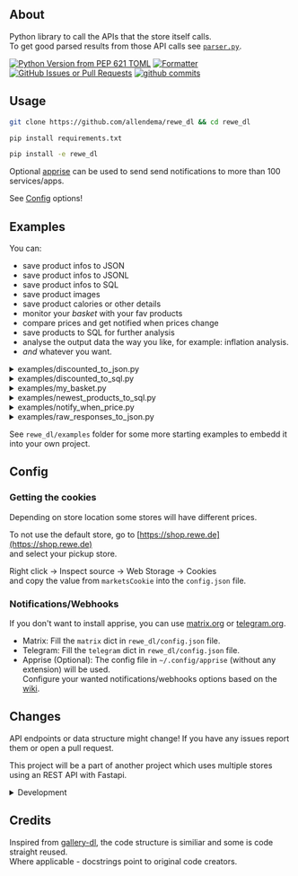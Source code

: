 ## About
Python library to call the APIs that the store itself calls.  
To get good parsed results from those API calls see [`parser.py`](https://github.com/allendema/rewe_dl/blob/main/rewe_dl/parser.py).  

[![Python Version from PEP 621 TOML](https://shields.sp-codes.de/python/required-version-toml?tomlFilePath=https%3A%2F%2Fraw.githubusercontent.com%2Fallendema%2Frewe_dl%2Fmain%2Fpyproject.toml)](https://github.com/allendema/rewe_dl/main/pyproject.toml)
[![Formatter](https://shields.sp-codes.de/badge/formatter-ruff-blue)](https://github.com/astral-sh/ruff)
[![GitHub Issues or Pull Requests](https://shields.sp-codes.de/github/issues/allendema/rewe_dl)](https://github.com/allendema/rewe_dl/issues)
[![github commits](https://shields.sp-codes.de/github/last-commit/allendema/rewe_dl)](https://github.com/allendema/rewe_dl/commits/main)

## Usage
```bash
git clone https://github.com/allendema/rewe_dl && cd rewe_dl
```  
```bash
pip install requirements.txt
```  
```bash
pip install -e rewe_dl
```

Optional [apprise](https://github.com/caronc/apprise/wiki/) can be used to send send notifications to more than 100 services/apps.

See [Config](https://github.com/allendema/rewe_dl/main/README.md#config) options!


## Examples
You can:
  - save product infos to JSON
  - save product infos to JSONL
  - save product infos to SQL
  - save product images
  - save product calories or other details
  - monitor your _basket_ with your fav products
  - compare prices and get notified when prices change
  - save products to SQL for further analysis
  - analyse the output data the way you like, for example: inflation analysis.
  - _and_ whatever you want.



<details>
    <summary>examples/discounted_to_json.py</summary>
    https://github.com/allendema/rewe_dl/blob/7948de8ebc401af4791cdd66fd928daac58d749e/rewe_dl/examples/discounted_to_json.py#L26-L37
</details>

<details>
    <summary>examples/discounted_to_sql.py</summary>
    https://github.com/allendema/rewe_dl/blob/7948de8ebc401af4791cdd66fd928daac58d749e/rewe_dl/examples/discounted_to_sql.py#L23-L35
</details>

<details>
    <summary>examples/my_basket.py</summary>
    https://github.com/allendema/rewe_dl/blob/7948de8ebc401af4791cdd66fd928daac58d749e/rewe_dl/examples/my_basket.py#L23-L37
</details>

<details>
    <summary>examples/newest_products_to_sql.py</summary>
    https://github.com/allendema/rewe_dl/blob/7948de8ebc401af4791cdd66fd928daac58d749e/rewe_dl/examples/newest_products_to_sql.py#L19-L26
</details>

<details>
    <summary>examples/notify_when_price.py</summary>
    https://github.com/allendema/rewe_dl/blob/7948de8ebc401af4791cdd66fd928daac58d749e/rewe_dl/examples/notify_when_price.py#L54-L66
</details>

<details>
    <summary>examples/raw_responses_to_json.py</summary>
    https://github.com/allendema/rewe_dl/blob/7948de8ebc401af4791cdd66fd928daac58d749e/rewe_dl/examples/raw_responses_to_json.py#L26-L43
</details>


See `rewe_dl/examples` folder for some more starting examples to embedd it into your own project.


## Config
### Getting the cookies
Depending on store location some stores will have different prices.

To not use the default store, go to [https://shop.rewe.de](https://shop.rewe.de)  
and select your pickup store.

Right click -> Inspect source -> Web Storage -> Cookies  
and copy the value from `marketsCookie` into the `config.json` file.

### Notifications/Webhooks
If you don't want to install apprise, you can use [matrix.org](https://matrix.org) or [telegram.org](https://telegram.org).  

- Matrix:
    Fill the `matrix` dict in `rewe_dl/config.json` file.
- Telegram:
    Fill the `telegram` dict in `rewe_dl/config.json` file.
- Apprise (Optional): The config file in `~/.config/apprise` (without any extension) will be used.  
    Configure your wanted notifications/webhooks options based on the [wiki](https://github.com/caronc/apprise/wiki/).


## Changes
API endpoints or data structure might change!
If you have any issues report them or open a pull request.

This project will be a part of another project which uses multiple stores using an REST API with Fastapi.


<details>

<summary>Development</summary>

### Development
If you want to modify something:  
  - `pip install requirements-dev.txt`
  - The `pyproject.toml` file is used for linting/formatting with `ruff`.
  - Make your changes.
  - If you add tests run them with `python3 ./scripts/run_tests.py`.
  - Run `ruff check --fix .`
  - Run `ruff format .`
  - Create a [Pull Request](https://docs.github.com/en/pull-requests/collaborating-with-pull-requests/proposing-changes-to-your-work-with-pull-requests/creating-a-pull-request).

</details>


## Credits
Inspired from [gallery-dl](https://github.com/mikf/gallery-dl), the code structure is similiar and some is code straight reused.  
Where applicable - docstrings point to original code creators.

